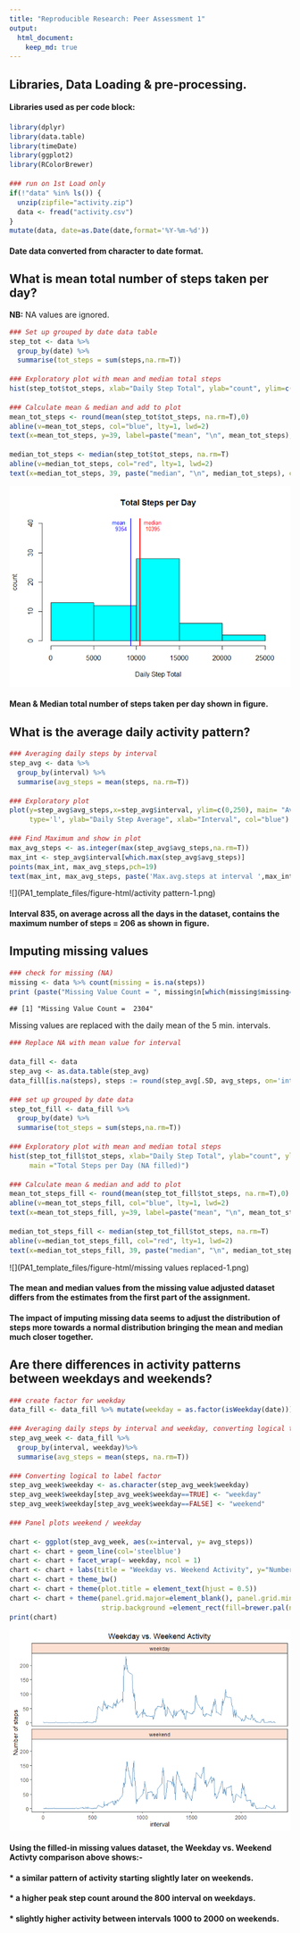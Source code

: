 ```yaml
---
title: "Reproducible Research: Peer Assessment 1"
output: 
  html_document:
    keep_md: true
---
```



## Libraries, Data Loading & pre-processing.

#### Libraries used as per code block:

```r
library(dplyr)
library(data.table)
library(timeDate)
library(ggplot2)
library(RColorBrewer)

### run on 1st Load only
if(!"data" %in% ls()) {
  unzip(zipfile="activity.zip")
  data <- fread("activity.csv")
}
mutate(data, date=as.Date(date,format='%Y-%m-%d'))
```
#### Date data converted from character to date format.

## What is mean total number of steps taken per day?
**NB:** NA values are ignored. 

```r
### Set up grouped by date data table
step_tot <- data %>%
  group_by(date) %>%
  summarise(tot_steps = sum(steps,na.rm=T))

### Exploratory plot with mean and median total steps
hist(step_tot$tot_steps, xlab="Daily Step Total", ylab="count", ylim=c(0,40), col="cyan", main ="Total Steps per Day")

### Calculate mean & median and add to plot
mean_tot_steps <- round(mean(step_tot$tot_steps, na.rm=T),0)
abline(v=mean_tot_steps, col="blue", lty=1, lwd=2)
text(x=mean_tot_steps, y=39, label=paste("mean", "\n", mean_tot_steps), cex=.8, pos=2, col = 'blue')

median_tot_steps <- median(step_tot$tot_steps, na.rm=T)
abline(v=median_tot_steps, col="red", lty=1, lwd=2)
text(x=median_tot_steps, 39, paste("median", "\n", median_tot_steps), cex=.8, pos=4, col ='red')
```

![](PA1_template_files/figure-html/totalsteps-1.png)<!-- -->

#### Mean & Median total number of steps taken per day shown in figure.

## What is the average daily activity pattern?

```r
### Averaging daily steps by interval
step_avg <- data %>%
  group_by(interval) %>%
  summarise(avg_steps = mean(steps, na.rm=T))

### Exploratory plot
plot(y=step_avg$avg_steps,x=step_avg$interval, ylim=c(0,250), main= "Average Daily Activity Pattern",
     type='l', ylab="Daily Step Average", xlab="Interval", col="blue")

### Find Maximum and show in plot
max_avg_steps <- as.integer(max(step_avg$avg_steps,na.rm=T))
max_int <- step_avg$interval[which.max(step_avg$avg_steps)]
points(max_int, max_avg_steps,pch=19)
text(max_int, max_avg_steps, paste('Max.avg.steps at interval ',max_int,'\n =',max_avg_steps),cex=0.8,col='blue',pos=4)
```

![](PA1_template_files/figure-html/activity pattern-1.png)<!-- -->

#### Interval 835, on average across all the days in the dataset, contains the maximum number of steps = 206 as shown in figure.

## Imputing missing values

```r
### check for missing (NA)
missing <- data %>% count(missing = is.na(steps))
print (paste("Missing Value Count = ", missing$n[which(missing$missing==TRUE)]))
```

```
## [1] "Missing Value Count =  2304"
```

Missing values are replaced with the daily mean of the 5 min. intervals.  


```r
### Replace NA with mean value for interval

data_fill <- data
step_avg <- as.data.table(step_avg)
data_fill[is.na(steps), steps := round(step_avg[.SD, avg_steps, on='interval'],0)]

### set up grouped by date data
step_tot_fill <- data_fill %>%
  group_by(date) %>%
  summarise(tot_steps = sum(steps,na.rm=T))

### Exploratory plot with mean and median total steps
hist(step_tot_fill$tot_steps, xlab="Daily Step Total", ylab="count", ylim=c(0,40), col="cyan",
     main ="Total Steps per Day (NA filled)")

### Calculate mean & median and add to plot
mean_tot_steps_fill <- round(mean(step_tot_fill$tot_steps, na.rm=T),0)
abline(v=mean_tot_steps_fill, col="blue", lty=1, lwd=2)
text(x=mean_tot_steps_fill, y=39, label=paste("mean", "\n", mean_tot_steps_fill), cex=.8, pos=2, col = 'blue')

median_tot_steps_fill <- median(step_tot_fill$tot_steps, na.rm=T)
abline(v=median_tot_steps_fill, col="red", lty=1, lwd=2)
text(x=median_tot_steps_fill, 39, paste("median", "\n", median_tot_steps_fill), cex=.8, pos=4, col ='red')
```

![](PA1_template_files/figure-html/missing values replaced-1.png)<!-- -->

#### The **mean** and **median** values from the missing value adjusted dataset differs from the estimates from the first part of the assignment.  
#### The impact of imputing missing data seems to adjust the distribution of steps more towards a normal distribution bringing the mean and median much closer together.  

## Are there differences in activity patterns between weekdays and weekends?

```r
### create factor for weekday
data_fill <- data_fill %>% mutate(weekday = as.factor(isWeekday(date)))

### Averaging daily steps by interval and weekday, converting logical to label
step_avg_week <- data_fill %>%
  group_by(interval, weekday)%>%
  summarise(avg_steps = mean(steps, na.rm=T))

### Converting logical to label factor
step_avg_week$weekday <- as.character(step_avg_week$weekday) 
step_avg_week$weekday[step_avg_week$weekday==TRUE] <- "weekday"
step_avg_week$weekday[step_avg_week$weekday==FALSE] <- "weekend"

### Panel plots weekend / weekday

chart <- ggplot(step_avg_week, aes(x=interval, y= avg_steps))
chart <- chart + geom_line(col='steelblue')
chart <- chart + facet_wrap(~ weekday, ncol = 1)
chart <- chart + labs(title = "Weekday vs. Weekend Activity", y="Number of steps")
chart <- chart + theme_bw()
chart <- chart + theme(plot.title = element_text(hjust = 0.5))
chart <- chart + theme(panel.grid.major=element_blank(), panel.grid.minor=element_blank(),
                       strip.background =element_rect(fill=brewer.pal(n = 3, name = "Reds")))
print(chart)
```

![](PA1_template_files/figure-html/weekdays-1.png)<!-- -->

#### Using the filled-in missing values dataset, the Weekday vs. Weekend Activty comparison above shows:-  
#### * a similar pattern of activity starting slightly later on weekends.  
#### * a higher peak step count around the 800 interval on weekdays.  
#### * slightly higher activity between intervals 1000 to 2000 on weekends.  
 
